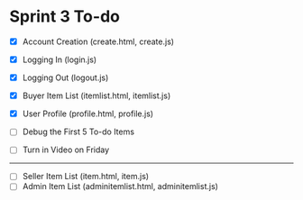 # Sprint 3 To-do

- [X] Account Creation (create.html, create.js)
- [X] Logging In (login.js)
- [X] Logging Out (logout.js)

- [X] Buyer Item List (itemlist.html, itemlist.js)
- [X] User Profile (profile.html, profile.js)

- [ ] Debug the First 5 To-do Items
- [ ] Turn in Video on Friday

<hr/>

- [ ] Seller Item List (item.html, item.js)
- [ ] Admin Item List (adminitemlist.html, adminitemlist.js)